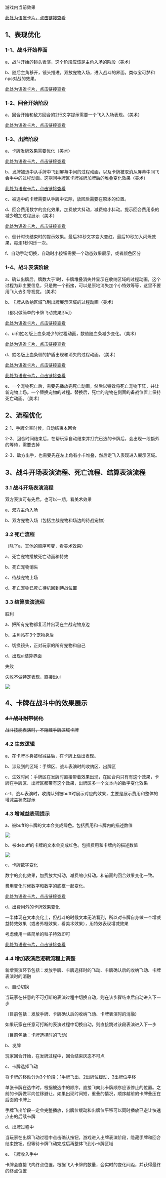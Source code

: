 游戏内当前效果

[此处为语雀卡片，点击链接查看](https://www.yuque.com/cod5mf/iwqppn/ple8xx3xls3a2c64#w4QPt)

## 1、表现优化
### 1-1、战斗开始界面
a、战斗开始的镜头表演，这个阶段应该是主角入场的阶段（美术）

b、随后主角移开，镜头推进。双放宠物入场，进入战斗的界面。类似宝可梦和npc对战的效果。

[此处为语雀卡片，点击链接查看](https://www.yuque.com/cod5mf/iwqppn/ple8xx3xls3a2c64#ZEdrA)

### 1-2、回合开始阶段
a、回合开始和敌方回合的2行文字提示需要一个飞入入场表现。（美术）

[此处为语雀卡片，点击链接查看](https://www.yuque.com/cod5mf/iwqppn/ple8xx3xls3a2c64#Gv6Tn)

### 1-3、出牌阶段
a、卡牌发牌效果需要优化（美术）

[此处为语雀卡片，点击链接查看](https://www.yuque.com/cod5mf/iwqppn/ple8xx3xls3a2c64#MPsLA)

b、发牌被选中从手牌中飞到屏幕中间的过程动画，以及卡牌被取消从屏幕中间飞会手中的过程动画。这期间手牌区卡牌减牌加牌后的堆叠变化效果（美术）

[此处为语雀卡片，点击链接查看](https://www.yuque.com/cod5mf/iwqppn/ple8xx3xls3a2c64#aFTX8)

c、被选中的卡牌需要从手牌中去除，放回后需要在原本的位置。

d、回合费用数字的变化效果，加费放大抖动，减费缩小抖动。提示回合费用条的减少增加过程展示（美术）

[此处为语雀卡片，点击链接查看](https://www.yuque.com/cod5mf/iwqppn/ple8xx3xls3a2c64#BY1QD)

e、倒计时快结束时的提示效果。最后30秒文字变大变红，最后10秒加入闪烁效果，每走1秒闪烁一次。

f、自动手动切换，自动时小按钮需要一个动态效果展示，或者颜色区分

### 1-4、战斗表演阶段
a、确认出牌后。牌数大于1时，卡牌堆叠消失并显示在收纳区域的过程动画，这个过程为非主要信息，只是做一个衔接，可以是原地消失加个小特效等等，这里不要用飞入去引导视觉。（美术）

b、卡牌从收纳区域飞到出牌展示区域的过程动画（美术）

（都只做简单的卡牌飞动效果即可）

[此处为语雀卡片，点击链接查看](https://www.yuque.com/cod5mf/iwqppn/ple8xx3xls3a2c64#nrZod)

c、ui和姓名版上血条减少的过程动画，数值随血条减少变化。（美术）

[此处为语雀卡片，点击链接查看](https://www.yuque.com/cod5mf/iwqppn/ple8xx3xls3a2c64#N0WND)

d、姓名版上血条侧的护盾出现和消失的过程动画。（美术）

[此处为语雀卡片，点击链接查看](https://www.yuque.com/cod5mf/iwqppn/ple8xx3xls3a2c64#Cmfeu)

[此处为语雀卡片，点击链接查看](https://www.yuque.com/cod5mf/iwqppn/ple8xx3xls3a2c64#hQlNT)

e、一个宠物死亡后，需要先播放完死亡动画，然后以特效将死亡宠物下阵，并让新宠物上场。一个替换宠物的过程。替换后，死亡的宠物在侧面的备战位置上保持死亡动画。（美术）

### 


## 2、流程优化
2-1、手牌全空时候，自动结束本回合

2-2、回合时间结束后，在帮玩家自动结束并打完已选的卡牌后，会出现一段额外的等待，需要去掉

2-3、敌方出手，也需要先在左上角有小卡堆叠，然后走飞入表现进入展示区域。







## 3、**战斗开场表演流程、死亡流程、结算表演流程**
### 3.1 **战斗开场表演流程**
双方表演可有先后，也可以一期。看美术效果

a、双方主角入场

b、双方宠物入场（包括主战宠物和场边的待战宠物）



### 3.2 死亡流程
（除了a，其他的顺序可变，看美术效果）

a、死亡宠物播放死亡动画和特效

b、死亡宠物消失

c、待战宠物上场

d、死亡宠物已死亡待机回到待战位置



### 3.3 **结算表演流程**
胜利

a、把所有宠物都复活并出现在主战宠物身边

b、主角站在3个宠物身后

c、切换镜头，正对玩家的所有宠物和自己

d、出现ui结算界面

失败

失败不做特定表现，直接出ui

![](https://cdn.nlark.com/yuque/0/2024/png/43733777/1722838782301-8148e212-91f0-4a27-a91e-188e5f80be6a.png)



## 4、卡牌在战斗中的效果展示
### ~~4.1 战斗附带优化~~
~~战斗技能表演时，不隐藏手牌区域卡牌~~



### 4.2 生效逻辑
a、在卡牌本身被增减益后，在卡牌上做出表现。

b、涉及到的区域：手牌区、战斗表演时的收纳区、出牌区

c、生效时间：手牌区在发牌时直接带着效果出现，在回合内只有有这个效果，卡牌在手牌区、出牌区都带有这个效果，出牌区多一个文本内的数字变化效果

c-1、战斗表演时，收纳队列被buff时展示对应的效果，主要是展示费用和整体的增减益状态提示



### 4.3 增减益表现提示
a、被buff的卡牌的文本会变成绿色。包括费用和卡牌内的描述数值

![](https://cdn.nlark.com/yuque/0/2024/png/43733777/1720505122936-f39db8f8-2f48-4267-9476-7d30b592976d.png)

b、被debuff的卡牌的文本会变成红色。包括费用和卡牌内的描述数值

![](https://cdn.nlark.com/yuque/0/2024/png/43733777/1720505541559-b9b249fc-5aea-4d75-9671-3d94ffdb1636.png)

c、卡牌数字变化

数字的变化效果，加费放大抖动，减费缩小抖动。和前面的回合效果变化一致。

费用变化时候数字和数字的底框一起变化。

[此处为语雀卡片，点击链接查看](https://www.yuque.com/cod5mf/iwqppn/ple8xx3xls3a2c64#mvzFQ)



d、出费用外的卡牌效果变化

一半体现在文本变化上，但战斗的时候文本无法看到，所以对卡牌自身做一个增减益特效效果（或者外框效果，看美术效果），用特效表现增减效果

考虑使用一些简单的粒子特效即可

[此处为语雀卡片，点击链接查看](https://www.yuque.com/cod5mf/iwqppn/ple8xx3xls3a2c64#an1lC)



### 4.4 增加表演后逻辑流程上调整
新增表演环节包括：发放手牌、卡牌选择时的飞动、卡牌确认后的收纳飞动、卡牌表演时的消融

a、自动切换

当玩家在任意的不可打断的表演过程中切换自动，则在该步骤结束后自动进入下一步

（目前包括：发放手牌、卡牌确认后的收纳飞动、卡牌表演时的消融）

如果玩家在任意可打断的表演过程中切换自动，则直接跳过该段表演进入下一步

（目前包括：卡牌选择时的飞动）

b、发牌

玩家回合开始，在发牌过程中，回合结束灰态不可点

c、卡牌选择飞动

将卡牌的移动分为3个阶段：1手牌飞出、2出牌位缓动、3出牌位平移

单张卡牌在选中时，根据被选中的顺序，直接飞向此卡牌顺序应该停止的位置。之前的卡牌做平向位移避让。如果出现时间短，重叠的情况，顺序越前的卡牌叠压在后面的卡牌上

手牌飞出阶段一定会完整播放，出牌位缓动和出牌位平移可以同时播放已避让快速点击的后续卡牌

d、出牌过程中

当玩家在出牌飞动过程中点击确认按钮，游戏进入出牌表演阶段，隐藏手牌和回合结束按钮。但等待卡牌飞动完成后再整体飞到小卡牌区域

e、卡牌收入手中

卡牌会直接飞向终点位置，根据飞入卡牌的数量，会实时的变化间距，并获得最终的终点位置

